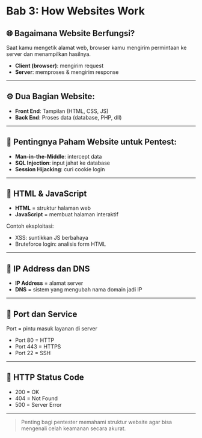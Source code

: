 # Bab 3: How Websites Work

## 🌐 Bagaimana Website Berfungsi?

Saat kamu mengetik alamat web, browser kamu mengirim permintaan ke server dan menampilkan hasilnya.

- **Client (browser)**: mengirim request
- **Server**: memproses & mengirim response

---

## ⚙️ Dua Bagian Website:

- **Front End**: Tampilan (HTML, CSS, JS)
- **Back End**: Proses data (database, PHP, dll)

---

## 🔐 Pentingnya Paham Website untuk Pentest:

- **Man-in-the-Middle**: intercept data
- **SQL Injection**: input jahat ke database
- **Session Hijacking**: curi cookie login

---

## 🔣 HTML & JavaScript

- **HTML** = struktur halaman web
- **JavaScript** = membuat halaman interaktif

Contoh eksploitasi:
- XSS: suntikkan JS berbahaya
- Bruteforce login: analisis form HTML

---

## 🧠 IP Address dan DNS

- **IP Address** = alamat server
- **DNS** = sistem yang mengubah nama domain jadi IP

---

## 🔌 Port dan Service

Port = pintu masuk layanan di server
- Port 80 = HTTP
- Port 443 = HTTPS
- Port 22 = SSH

---

## 📶 HTTP Status Code

- 200 = OK
- 404 = Not Found
- 500 = Server Error

---

> Penting bagi pentester memahami struktur website agar bisa mengenali celah keamanan secara akurat.
